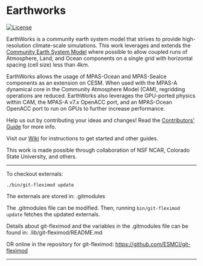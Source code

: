 # Earthworks

[![License](https://img.shields.io/badge/License-BSD_3--Clause-blue.svg)](https://github.com/EarthWorksOrg/EarthWorks/blob/main/LICENSE)

EarthWorks is a community earth system model that strives to provide high-resolution climate-scale simulations. This work leverages and extends the [Community Earth System Model](https://github.com/ESCOMP/CESM) where possible to allow coupled runs of Atmosphere, Land, and Ocean components on a single grid with horizontal spacing (cell size) less than 4km.

EarthWorks allows the usage of MPAS-Ocean and MPAS-SeaIce components as an extension on CESM. When used with the MPAS-A dynamical core in the Community Atmosphere Model (CAM), regridding operations are reduced. EarthWorks also leverages the GPU-ported physics within CAM, the MPAS-A v7.x OpenACC port, and an MPAS-Ocean OpenACC port to run on GPUs to further increase performance.

Help us out by contributing your ideas and changes! Read the [Contributors' Guide](https://github.com/EarthWorksOrg/EarthWorks/blob/main/CONTRIBUTING.md) for more info.

Visit our [Wiki](https://github.com/EarthWorksOrg/EarthWorks/wiki) for instructions to get started and other guides.

This work is made possible through collaboration of NSF NCAR, Colorado State University, and others.

-----------

To checkout externals:

    ./bin/git-fleximod update

The externals are stored in: .gitmodules

The .gitmodules file can be modified. Then, running `bin/git-fleximod update` fetches the updated externals.

Details about git-fleximod and the variables in the .gitmodules file can be found in: .lib/git-fleximod/README.md

OR online in the repository for git-fleximod: https://github.com/ESMCI/git-fleximod

------------
